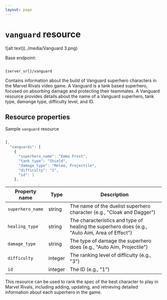 ```yaml
---
layout: page
---
```


# `vanguard` resource

![alt text](../media/Vanguard 3.png)

Base endpoint:

```shell

{server_url}/vanguard
```

Contains information about the build of Vanguard superhero characters in the Marvel Rivals video game. A Vanguard 
is a tank based superhero, focused on absorbing damage and protecting their teammates. A Vanguard resource 
provides details about the name of a Vanguard superhero, tank type, damange type, difficulty level, and ID.

## Resource properties

Sample `vanguard` resource

```js

],
  "vanguards": [
    {
      "superhero_name": "Emma Frost",
      "tank_type": "Shield",
      "damage_type": "Melee, Projectile",
      "difficulty": "2",
      "id": 1
    },
```

| Property name    | Type     | Description                                                                                 |
|------------------|----------|---------------------------------------------------------------------------------------------|
| `superhero_name` | string   | The name of the duelist superhero character (e.g., "Cloak and Dagger")                      |
| `healing_type`   | string   | The characteristics and type of healing the superhero does (e.g., "Auto Aim, Area of Effect") |
| `damage_type`    | string   | The type of damage the superhero does (e.g., "Auto Aim, Projectile")                        |
| `difficulty`     | integer  | The ranking level of difficulty (e.g., "3")                                                 |
| `id`             | integer  | The ID (e.g., "1")                                                                          |


This resource can be used to rank the spec of the best character to play in Marvel Rivals, including adding, updating, and 
retrieving detailed 
information about each superhero in the game.


